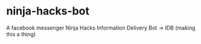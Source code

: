 # ninja-hacks-bot
A facebook messenger Ninja Hacks Information Delivery Bot -> IDB (making this a thing)
